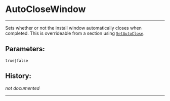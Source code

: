 # AutoCloseWindow

---

Sets whether or not the install window automatically closes when completed. This is overrideable from a section using [`SetAutoClose`][1].

## Parameters:

    true|false

## History:

*not documented*

---

[1]: SetAutoClose.md